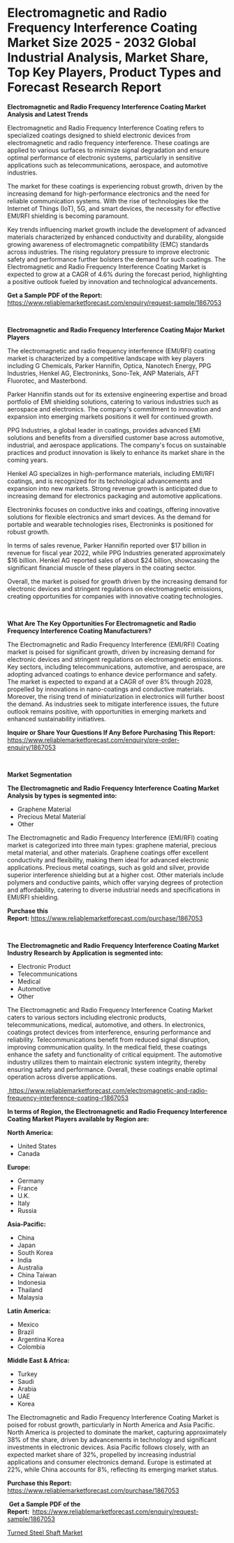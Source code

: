 <p><h1>Electromagnetic and Radio Frequency Interference Coating Market Size 2025 - 2032 Global Industrial Analysis, Market Share, Top Key Players, Product Types and Forecast Research Report</h1></p><p><strong>Electromagnetic and Radio Frequency Interference Coating Market Analysis and Latest Trends</strong></p>
<p><p>Electromagnetic and Radio Frequency Interference Coating refers to specialized coatings designed to shield electronic devices from electromagnetic and radio frequency interference. These coatings are applied to various surfaces to minimize signal degradation and ensure optimal performance of electronic systems, particularly in sensitive applications such as telecommunications, aerospace, and automotive industries. </p><p>The market for these coatings is experiencing robust growth, driven by the increasing demand for high-performance electronics and the need for reliable communication systems. With the rise of technologies like the Internet of Things (IoT), 5G, and smart devices, the necessity for effective EMI/RFI shielding is becoming paramount. </p><p>Key trends influencing market growth include the development of advanced materials characterized by enhanced conductivity and durability, alongside growing awareness of electromagnetic compatibility (EMC) standards across industries. The rising regulatory pressure to improve electronic safety and performance further bolsters the demand for such coatings. The Electromagnetic and Radio Frequency Interference Coating Market is expected to grow at a CAGR of 4.6% during the forecast period, highlighting a positive outlook fueled by innovation and technological advancements.</p></p>
<p><strong>Get a Sample PDF of the Report:&nbsp;</strong> <a href="https://www.reliablemarketforecast.com/enquiry/request-sample/1867053?utm_campaign=3525&utm_medium=2&utm_source=Github&utm_content=ia&utm_term=03042025&utm_id=electromagnetic-and-radio-frequency-interference-coating">https://www.reliablemarketforecast.com/enquiry/request-sample/1867053</a></p>
<p>&nbsp;</p>
<p><strong>Electromagnetic and Radio Frequency Interference Coating Major Market Players</strong></p>
<p><p>The electromagnetic and radio frequency interference (EMI/RFI) coating market is characterized by a competitive landscape with key players including G Chemicals, Parker Hannifin, Optica, Nanotech Energy, PPG Industries, Henkel AG, Electroninks, Sono-Tek, ANP Materials, AFT Fluorotec, and Masterbond.</p><p>Parker Hannifin stands out for its extensive engineering expertise and broad portfolio of EMI shielding solutions, catering to various industries such as aerospace and electronics. The company's commitment to innovation and expansion into emerging markets positions it well for continued growth.</p><p>PPG Industries, a global leader in coatings, provides advanced EMI solutions and benefits from a diversified customer base across automotive, industrial, and aerospace applications. The company's focus on sustainable practices and product innovation is likely to enhance its market share in the coming years.</p><p>Henkel AG specializes in high-performance materials, including EMI/RFI coatings, and is recognized for its technological advancements and expansion into new markets. Strong revenue growth is anticipated due to increasing demand for electronics packaging and automotive applications.</p><p>Electroninks focuses on conductive inks and coatings, offering innovative solutions for flexible electronics and smart devices. As the demand for portable and wearable technologies rises, Electroninks is positioned for robust growth.</p><p>In terms of sales revenue, Parker Hannifin reported over $17 billion in revenue for fiscal year 2022, while PPG Industries generated approximately $16 billion. Henkel AG reported sales of about $24 billion, showcasing the significant financial muscle of these players in the coating sector.</p><p>Overall, the market is poised for growth driven by the increasing demand for electronic devices and stringent regulations on electromagnetic emissions, creating opportunities for companies with innovative coating technologies.</p></p>
<p>&nbsp;</p>
<p><strong>What Are The Key Opportunities For Electromagnetic and Radio Frequency Interference Coating Manufacturers?</strong></p>
<p><p>The Electromagnetic and Radio Frequency Interference (EMI/RFI) Coating market is poised for significant growth, driven by increasing demand for electronic devices and stringent regulations on electromagnetic emissions. Key sectors, including telecommunications, automotive, and aerospace, are adopting advanced coatings to enhance device performance and safety. The market is expected to expand at a CAGR of over 8% through 2028, propelled by innovations in nano-coatings and conductive materials. Moreover, the rising trend of miniaturization in electronics will further boost the demand. As industries seek to mitigate interference issues, the future outlook remains positive, with opportunities in emerging markets and enhanced sustainability initiatives.</p></p>
<p><strong>Inquire or Share Your Questions If Any Before Purchasing This Report:</strong> <a href="https://www.reliablemarketforecast.com/enquiry/pre-order-enquiry/1867053?utm_campaign=3525&utm_medium=2&utm_source=Github&utm_content=ia&utm_term=03042025&utm_id=electromagnetic-and-radio-frequency-interference-coating">https://www.reliablemarketforecast.com/enquiry/pre-order-enquiry/1867053</a></p>
<p>&nbsp;</p>
<p><strong>Market Segmentation</strong></p>
<p><strong>The Electromagnetic and Radio Frequency Interference Coating Market Analysis by types is segmented into:</strong></p>
<p><ul><li>Graphene Material</li><li>Precious Metal Material</li><li>Other</li></ul></p>
<p><p>The Electromagnetic and Radio Frequency Interference (EMI/RFI) coating market is categorized into three main types: graphene material, precious metal material, and other materials. Graphene coatings offer excellent conductivity and flexibility, making them ideal for advanced electronic applications. Precious metal coatings, such as gold and silver, provide superior interference shielding but at a higher cost. Other materials include polymers and conductive paints, which offer varying degrees of protection and affordability, catering to diverse industrial needs and specifications in EMI/RFI shielding.</p></p>
<p><strong>Purchase this Report:&nbsp;</strong><a href="https://www.reliablemarketforecast.com/purchase/1867053?utm_campaign=3525&utm_medium=2&utm_source=Github&utm_content=ia&utm_term=03042025&utm_id=electromagnetic-and-radio-frequency-interference-coating">https://www.reliablemarketforecast.com/purchase/1867053</a></p>
<p>&nbsp;</p>
<p><strong>The Electromagnetic and Radio Frequency Interference Coating Market Industry Research by Application is segmented into:</strong></p>
<p><ul><li>Electronic Product</li><li>Telecommunications</li><li>Medical</li><li>Automotive</li><li>Other</li></ul></p>
<p><p>The Electromagnetic and Radio Frequency Interference Coating Market caters to various sectors including electronic products, telecommunications, medical, automotive, and others. In electronics, coatings protect devices from interference, ensuring performance and reliability. Telecommunications benefit from reduced signal disruption, improving communication quality. In the medical field, these coatings enhance the safety and functionality of critical equipment. The automotive industry utilizes them to maintain electronic system integrity, thereby ensuring safety and performance. Overall, these coatings enable optimal operation across diverse applications.</p></p>
<p><a href="https://www.reliablemarketforecast.com/electromagnetic-and-radio-frequency-interference-coating-r1867053?utm_campaign=3525&utm_medium=2&utm_source=Github&utm_content=ia&utm_term=03042025&utm_id=electromagnetic-and-radio-frequency-interference-coating">&nbsp;https://www.reliablemarketforecast.com/electromagnetic-and-radio-frequency-interference-coating-r1867053</a></p>
<p><strong>In terms of Region, the Electromagnetic and Radio Frequency Interference Coating Market Players available by Region are:</strong></p>
<p>
    <p> <strong> North America: </strong>
        <ul>
            <li>United States</li>
            <li>Canada</li>
        </ul>
        </p> 
    <p> <strong> Europe: </strong>
        <ul>
            <li>Germany</li>
            <li>France</li>
            <li>U.K.</li>
            <li>Italy</li>
            <li>Russia</li>
        </ul>
        </p> 
    <p> <strong> Asia-Pacific: </strong>
        <ul>
            <li>China</li>
            <li>Japan</li>
            <li>South Korea</li>
            <li>India</li>
            <li>Australia</li>
            <li>China Taiwan</li>
            <li>Indonesia</li>
            <li>Thailand</li>
            <li>Malaysia</li>
        </ul>
        </p> 
    <p> <strong> Latin America: </strong>
        <ul>
            <li>Mexico</li>
            <li>Brazil</li>
            <li>Argentina Korea</li>
            <li>Colombia</li>
        </ul>
        </p> 
    <p> <strong> Middle East & Africa: </strong>
        <ul>
            <li>Turkey</li>
            <li>Saudi</li>
            <li>Arabia</li>
            <li>UAE</li>
            <li>Korea</li>
        </ul>
    </p>
    </p>
<p><p>The Electromagnetic and Radio Frequency Interference Coating Market is poised for robust growth, particularly in North America and Asia Pacific. North America is projected to dominate the market, capturing approximately 38% of the share, driven by advancements in technology and significant investments in electronic devices. Asia Pacific follows closely, with an expected market share of 32%, propelled by increasing industrial applications and consumer electronics demand. Europe is estimated at 22%, while China accounts for 8%, reflecting its emerging market status.</p></p>
<p><strong>Purchase this Report: </strong><a href="https://www.reliablemarketforecast.com/purchase/1867053?utm_campaign=3525&utm_medium=2&utm_source=Github&utm_content=ia&utm_term=03042025&utm_id=electromagnetic-and-radio-frequency-interference-coating">https://www.reliablemarketforecast.com/purchase/1867053</a></p>
<p>&nbsp;<strong>Get a Sample PDF of the Report:&nbsp;&nbsp;</strong><a href="https://www.reliablemarketforecast.com/enquiry/request-sample/1867053?utm_campaign=3525&utm_medium=2&utm_source=Github&utm_content=ia&utm_term=03042025&utm_id=electromagnetic-and-radio-frequency-interference-coating">https://www.reliablemarketforecast.com/enquiry/request-sample/1867053</a></p>
<p><strong></strong></p>
<p><p><a href="https://github.com/sharphadan/Market-Research-Report-List-1/blob/main/turned-steel-shaft-market.md?utm_campaign=3525&utm_medium=2&utm_source=Github&utm_content=ia&utm_term=03042025&utm_id=electromagnetic-and-radio-frequency-interference-coating">Turned Steel Shaft Market</a></p></p>